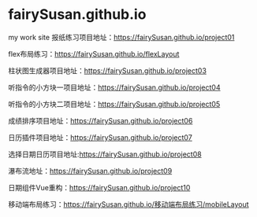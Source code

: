 # fairySusan.github.io
my work site
报纸练习项目地址：https://fairySusan.github.io/project01

flex布局练习：https://fairySusan.github.io/flexLayout

柱状图生成器项目地址：https://fairySusan.github.io/project03

听指令的小方块一项目地址：https://fairySusan.github.io/project04

听指令的小方块二项目地址：https://fairySusan.github.io/project05

成绩排序项目地址：https://fairySusan.github.io/project06

日历插件项目地址：https://fairySusan.github.io/project07

选择日期日历项目地址:https://fairySusan.github.io/project08

瀑布流地址：https://fairySusan.github.io/project09

日期组件Vue重构：https://fairySusan.github.io/project10

移动端布局练习：https://fairySusan.github.io/移动端布局练习/mobileLayout

